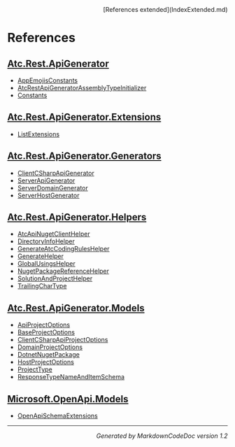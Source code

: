 <div style='text-align: right'>
[References extended](IndexExtended.md)
</div>

# References

## [Atc.Rest.ApiGenerator](Atc.Rest.ApiGenerator.md)

- [AppEmojisConstants](Atc.Rest.ApiGenerator.md#appemojisconstants)
- [AtcRestApiGeneratorAssemblyTypeInitializer](Atc.Rest.ApiGenerator.md#atcrestapigeneratorassemblytypeinitializer)
- [Constants](Atc.Rest.ApiGenerator.md#constants)

## [Atc.Rest.ApiGenerator.Extensions](Atc.Rest.ApiGenerator.Extensions.md)

- [ListExtensions](Atc.Rest.ApiGenerator.Extensions.md#listextensions)

## [Atc.Rest.ApiGenerator.Generators](Atc.Rest.ApiGenerator.Generators.md)

- [ClientCSharpApiGenerator](Atc.Rest.ApiGenerator.Generators.md#clientcsharpapigenerator)
- [ServerApiGenerator](Atc.Rest.ApiGenerator.Generators.md#serverapigenerator)
- [ServerDomainGenerator](Atc.Rest.ApiGenerator.Generators.md#serverdomaingenerator)
- [ServerHostGenerator](Atc.Rest.ApiGenerator.Generators.md#serverhostgenerator)

## [Atc.Rest.ApiGenerator.Helpers](Atc.Rest.ApiGenerator.Helpers.md)

- [AtcApiNugetClientHelper](Atc.Rest.ApiGenerator.Helpers.md#atcapinugetclienthelper)
- [DirectoryInfoHelper](Atc.Rest.ApiGenerator.Helpers.md#directoryinfohelper)
- [GenerateAtcCodingRulesHelper](Atc.Rest.ApiGenerator.Helpers.md#generateatccodingruleshelper)
- [GenerateHelper](Atc.Rest.ApiGenerator.Helpers.md#generatehelper)
- [GlobalUsingsHelper](Atc.Rest.ApiGenerator.Helpers.md#globalusingshelper)
- [NugetPackageReferenceHelper](Atc.Rest.ApiGenerator.Helpers.md#nugetpackagereferencehelper)
- [SolutionAndProjectHelper](Atc.Rest.ApiGenerator.Helpers.md#solutionandprojecthelper)
- [TrailingCharType](Atc.Rest.ApiGenerator.Helpers.md#trailingchartype)

## [Atc.Rest.ApiGenerator.Models](Atc.Rest.ApiGenerator.Models.md)

- [ApiProjectOptions](Atc.Rest.ApiGenerator.Models.md#apiprojectoptions)
- [BaseProjectOptions](Atc.Rest.ApiGenerator.Models.md#baseprojectoptions)
- [ClientCSharpApiProjectOptions](Atc.Rest.ApiGenerator.Models.md#clientcsharpapiprojectoptions)
- [DomainProjectOptions](Atc.Rest.ApiGenerator.Models.md#domainprojectoptions)
- [DotnetNugetPackage](Atc.Rest.ApiGenerator.Models.md#dotnetnugetpackage)
- [HostProjectOptions](Atc.Rest.ApiGenerator.Models.md#hostprojectoptions)
- [ProjectType](Atc.Rest.ApiGenerator.Models.md#projecttype)
- [ResponseTypeNameAndItemSchema](Atc.Rest.ApiGenerator.Models.md#responsetypenameanditemschema)

## [Microsoft.OpenApi.Models](Microsoft.OpenApi.Models.md)

- [OpenApiSchemaExtensions](Microsoft.OpenApi.Models.md#openapischemaextensions)

<hr /><div style='text-align: right'><i>Generated by MarkdownCodeDoc version 1.2</i></div>
